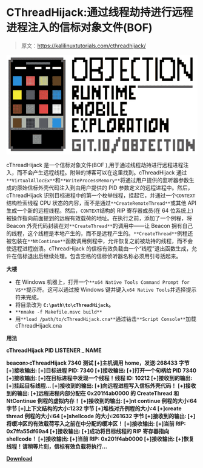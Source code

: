 # CThreadHijack:通过线程劫持进行远程进程注入的信标对象文件(BOF)

> 原文：<https://kalilinuxtutorials.com/cthreadhijack/>

[![Objection : Runtime Mobile Exploration](img/97d6cd69f3d4ed779934ae6cc3c6d6de.png "Objection : Runtime Mobile Exploration")](https://1.bp.blogspot.com/-JAQ9YhZKHIc/XSvuGuda9dI/AAAAAAAABV0/W0c1HfCGOloUp5rmRDttaCP9hg41P6uLwCLcBGAs/s1600/objection%25281%2529.png)

cThreadHijack 是一个信标对象文件(BOF ),用于通过线程劫持进行远程进程注入，而不会产生远程线程。附带的博客可以在这里找到。cThreadHijack 通过`**VirtualAllocEx**`和`**WriteProcessMemory**`将通过用户提供的监听器参数生成的原始信标外壳代码注入到由用户提供的 PID 参数定义的远程进程中。然后，cThreadHijack 识别目标进程中的第一个枚举线程，挂起它，并通过一个`CONTEXT`结构检索线程 CPU 状态的内容，而不是通过`**CreateRemoteThread**`或其他 API 生成一个新的远程线程。然后，`CONTEXT`结构的 RIP 寄存器成员(在 64 位系统上)被操作指向前面提到的远程有效载荷的地址。在执行之前，添加了一个例程，将 Beacon 外壳代码封装在对`**CreateThread**`的调用中——让 Beacon 拥有自己的线程，这个线程是本地产生的，而不是远程产生的。`**CreateThread**`例程还被包装在`**NtContinue**`函数调用例程中，允许恢复之前被劫持的线程，而不会使远程进程崩溃。cThreadHijack 的信标有效负载由一个“线程”退出函数生成，允许在信标退出后继续处理。包含空格的信标侦听器名称必须用引号括起来。

**大楼**

*   在 Windows 机器上，打开一个`**x64 Native Tools Command Prompt for VS**`提示符。这可以通过按 Windows 键并键入`x64 Native Tools`并选择提示符来完成。
*   将目录改为 **`C:\path\to\cThreadHijack`。**
*   `**nmake -f Makefile.msvc build**`
*   用`**load /path/to/cThreadHijack.cna**`通过钴击`**Script Console**`加载 cThreadHijack.cna

**用法**

**cThreadHijack PID LISTENER _ NAME**

**beacon>cThreadHijack 7340 测试
[+]主机调用 home，发送:268433 字节
[+]接收输出:
[+]目标进程 PID: 7340
[+]接收输出:
[+]打开一个句柄给 PID 7340
[+]接收输出:
[+]在目标进程中发现一个线程！线程 ID: 10212
[+]接收到的输出:
[+]挂起目标线程…
[+]接收到的输出:
[+]向远程进程写入信标外壳代码！
[+]接收到的输出:
[+]远程进程内部分配在 0x201f4ab0000 的 CreateThread 和 NtContinue 例程的虚拟内存！
[+]接收到的输出:
[+]nt continue 例程的大小:64 字节
[+]上下文结构的大小:1232 字节
[+]堆栈对齐例程的大小:4
[+]create thread 例程的大小:64
[+]shellcode 的大小:261632 字节
[+]接收到的输出:
[+]将缓冲区的有效载荷写入之前在中分配的缓冲区！
[+]接收输出:
[+]当前 RIP: 0x7ffa55df69a4
[+]接收输出:
[+]成功将目标线程的 RIP 寄存器指向 shellcode！
[+]接收输出:
[+]当前 RIP: 0x201f4ab0000
[+]接收输出:
[+]恢复线程！请稍等片刻，信标有效负载将执行…**

[**Download**](https://github.com/connormcgarr/cThreadHijack)